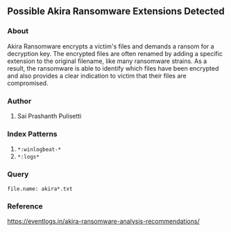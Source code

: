 ## Possible Akira Ransomware Extensions Detected

### About
Akira Ransomware encrypts a victim's files and demands a ransom for a decryption key. The encrypted files are often renamed by adding a specific extension to the original filename, like many ransomware strains. As a result, the ransomware is able to identify which files have been encrypted and also provides a clear indication to victim that their files are compromised. 

### Author
	
 1. Sai Prashanth Pulisetti

### Index Patterns

 1. `*:winlogbeat-*`
 2. `*:logs*`

###  Query

    file.name: akira*.txt
### Reference
https://eventlogs.in/akira-ransomware-analysis-recommendations/
